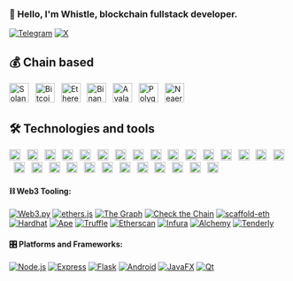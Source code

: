 ### 👋 Hello, I'm Whistle, blockchain fullstack developer.
<p> 
<!--     <a href="https://discordapp.com/users/345950945517109248" target="_blank"><img alt="Discord"
        src="https://img.shields.io/badge/Discord-7289DA?style=for-the-badge&logo=discord&logoColor=white"/></a> -->
    <a href="https://t.me/devbeast5775" target="_blank"><img alt="Telegram"
        src="https://img.shields.io/badge/Telegram-26A5E4?style=for-the-badge&logo=telegram&logoColor=white"/></a>
    <a href="https://x.com/lucky_whistle" target="_blank"><img alt="X"
        src="https://img.shields.io/badge/Twitter-230077B5?style=for-the-badge&logo=x&logoColor=white"/></a>
</p>

## 💰 Chain based
<span><img src="https://seeklogo.com/images/S/solana-sol-logo-12828AD23D-seeklogo.com.png?v=637944448890000000" alt="Solana logo" title="Solana" height="35" />
&nbsp;
<img src="https://res.coinpaper.com/coinpaper/bitcoin_btc_logo_62c59b827e.png" alt="Bitcoin logo" title="Bitcoin" height="35"/>
&nbsp;
<img src="https://seeklogo.com/images/E/ethereum-logo-EC6CDBA45B-seeklogo.com.png" alt="Ethereum logo" title="Ethereum" height="35" />
&nbsp;
<img src="https://seeklogo.com/images/B/binance-coin-bnb-logo-CD94CC6D31-seeklogo.com.png" alt="Binance logo" title="Binance" height="35" />
&nbsp;
<img src="https://seeklogo.com/images/A/avalanche-avax-logo-440813952D-seeklogo.com.png" alt="Avalanche logo" title="Avalanche" height="35" />
&nbsp;
<img src="https://seeklogo.com/images/P/polygon-matic-logo-1DFDA3A3A8-seeklogo.com.png" alt="Polygon logo" title="Polygon" height="35" />
&nbsp;
<img src="https://seeklogo.com/images/N/near-icon-logo-10785AE366-seeklogo.com.png" alt="Neaer Protocol logo" title="Near protocol" height="35" />
&nbsp;
<br />

## 🛠  Technologies and tools
<span><img src="https://img.shields.io/badge/Solidity-282C34?logo=Solidity&logoColor=ddd" alt="Solidity logo" title="Solidity" height="20" />
&nbsp;
<img src="https://img.shields.io/badge/Rust-282C34?logo=Rust&logoColor=E34F26" alt="Rust logo" title="Rust" height="20" /></span>
&nbsp;
<img src="https://img.shields.io/badge/Web3.js-282C34?logo=Web3.js&logoColor=ddd" alt="Web3.js logo" title="Web3.js" height="20" /></span>
&nbsp;
<img src="https://img.shields.io/badge/HTML5-282C34?logo=html5&logoColor=E34F26" alt="HTML5 logo" title="HTML5" height="20" />
&nbsp;
<img src="https://img.shields.io/badge/CSS3-282C34?logo=css3&logoColor=1572B6" alt="CSS3 logo" title="CSS3" height="20" />
&nbsp;
<img src="https://img.shields.io/badge/Sass-282C34?logo=Sass&logoColor=F5517F" alt="Sass logo" title="Sass" height="20" />
&nbsp;
<img src="https://img.shields.io/badge/Tailwindcss-282C34?logo=Tailwindcss&logoColor=F5517F" alt="Tailwindcss logo" title="TailwindCSS" height="20" />
&nbsp;
<img src="https://img.shields.io/badge/JavaScript-282C34?logo=javascript&logoColor=F7DF1E" alt="JavaScript logo" title="JavaScript" height="20" /></span>
&nbsp;
<img src="https://img.shields.io/badge/TypeScript-282C34?logo=typescript&logoColor=3178C6" alt="TypeScript logo" title="TypeScript" height="20" />
&nbsp;
<img src="https://img.shields.io/badge/React-282C34?logo=React&logoColor=61DBFB" alt="React logo" title="React" height="20" />
&nbsp;
<img src="https://img.shields.io/badge/Redux-282C34?logo=redux&logoColor=61DBFB" alt="Redux logo" title="Redux" height="20" />
&nbsp;
<img src="https://img.shields.io/badge/Next.js-282C34?logo=Next.js&logoColor=41B883" alt="Next.js logo" title="Next.js" height="20" />
&nbsp;
<img src="https://img.shields.io/badge/Angular-282C34?logo=Angular&logoColor=111111" alt="Angular logo" title="Angular" height="20" />
&nbsp;
<img src="https://img.shields.io/badge/Vue.js-282C34?logo=Vue.js&logoColor=41B883" alt="Vue.js logo" title="Vue.js" height="20" />
&nbsp;
<img src="https://img.shields.io/badge/Nuxt.js-282C34?logo=Nuxt.js&logoColor=41B883" alt="Nuxt.js logo" title="Nuxt.js" height="20" />
&nbsp;
<img src="https://img.shields.io/badge/Node.js-282C34?logo=Node.js&logoColor=41B883" alt="Node.js logo" title="Node.js" height="20" />
&nbsp;
<img src="https://img.shields.io/badge/Express-282C34?logo=Express&logoColor=41B883" alt="Express logo" title="Express" height="20" />
&nbsp;
<img src="https://img.shields.io/badge/Mongodb-282C34?logo=Mongodb&logoColor=41B883" alt="Mongodb logo" title="Mongodb" height="20" />
&nbsp;
<img src="https://img.shields.io/badge/Django-282C34?logo=Django&logoColor=41B883" alt="Django logo" title="Django" height="20" />
&nbsp;
<img src="https://img.shields.io/badge/Postgresql-282C34?logo=Postgresql&logoColor=41B883" alt="Postgresql logo" title="Postgresql" height="20" />
&nbsp;
<img src="https://img.shields.io/badge/Mysql-282C34?logo=Mysql&logoColor=F7DF1E" alt="Mysql logo" title="Mysql" height="20" />
&nbsp;
<img src="https://img.shields.io/badge/PHP-282C34?logo=PHP&logoColor=41B883" alt="PHP logo" title="PHP" height="20" />
&nbsp;
<img src="https://img.shields.io/badge/Laravel-282C34?logo=Laravel&logoColor=F05032" alt="Laravel logo" title="git" height="20" />
&nbsp;
<img src="https://img.shields.io/badge/git-282C34?logo=git&logoColor=F05032" alt="git logo" title="git" height="20" />
&nbsp;
<img src="https://img.shields.io/badge/VS%20Code-282C34?logo=visual-studio-code&logoColor=007ACC" alt="Visual Studio Code logo" title="Visual Studio Code" height="20" />
&nbsp;
<img src="https://img.shields.io/badge/docker-282C34?logo=Docker&logoColor=007ACC" alt="Docker logo" title="Docker" height="20" />
&nbsp;
<img src="https://img.shields.io/badge/firebase-282C34?logo=firebase&logoColor=FFCB2B" alt="firebase logo" title="firebase" height="20" />
&nbsp;
<img src="https://img.shields.io/badge/figma-282C34?logo=figma&logoColor=FFCB2B" alt="figma logo" title="figma" height="20" />
<br />

#### ⛓️ Web3 Tooling:

<p>
    <a href="https://web3py.readthedocs.io/en/stable" target="_blank"><img alt="Web3.py"
        src="https://img.shields.io/badge/Web3.py-ef6830?style=for-the-badge&logo=web3py&logoColor=white"/></a>
    <a href="https://ethers.org/" target="_blank"><img alt="ethers.js"
        src="https://img.shields.io/badge/ethers.js-1d4c7c?style=for-the-badge&logo=ethers&logoColor=white"/></a>
    <a href="https://thegraph.com/en" target="_blank"><img alt="The Graph"
        src="https://img.shields.io/badge/The Graph-6646ec?style=for-the-badge&logo=thegraph&logoColor=white"/></a>
    <a href="https://ctc.readthedocs.io/en/latest/" target="_blank"><img alt="Check the Chain"
        src="https://img.shields.io/badge/Check the Chain (ctc)-2980b9?style=for-the-badge&logo=checkthechain&logoColor=white"/></a>
    <a href="https://docs.scaffoldeth.io/scaffold-eth" target="_blank"><img alt="scaffold-eth"
        src="https://img.shields.io/badge/scaffold--eth-e39528?style=for-the-badge&logo=scaffold-eth&logoColor=white"/></a>
    <a href="https://hardhat.org" target="_blank"><img alt="Hardhat"
        src="https://img.shields.io/badge/Hardhat-FFF100?style=for-the-badge&logo=hardhat&logoColor=white"/></a>
    <a href="https://www.apeworx.io" target="_blank"><img alt="Ape"
        src="https://img.shields.io/badge/Ape-7dfb01?style=for-the-badge&logo=truffle&logoColor=white"/></a>
    <a href="https://trufflesuite.com" target="_blank"><img alt="Truffle"
        src="https://img.shields.io/badge/Truffle-3fe0c5?style=for-the-badge&logo=truffle&logoColor=white"/></a>
    <a href="https://etherscan.io" target="_blank"><img alt="Etherscan"
        src="https://img.shields.io/badge/Etherscan-21325b?style=for-the-badge&logo=etherscan&logoColor=white"/></a>
    <a href="https://infura.io" target="_blank"><img alt="Infura"
        src="https://img.shields.io/badge/Infura-ff5833?style=for-the-badge&logo=infura&logoColor=white"/></a>
    <a href="https://www.alchemy.com" target="_blank"><img alt="Alchemy"
        src="https://img.shields.io/badge/Alchemy-363ff9?style=for-the-badge&logo=alchemy&logoColor=white"/></a>
    <a href="https://tenderly.co/" target="_blank"><img alt="Tenderly"
        src="https://img.shields.io/badge/Tenderly-6837f1?style=for-the-badge&logo=tenderly&logoColor=white"/></a>  
</p>

#### 🎛️ Platforms and Frameworks:
    
<p>
    <a href="https://nodejs.org" target="_blank"><img alt="Node.js"
        src="https://img.shields.io/badge/Node.js-339933?style=for-the-badge&logo=nodedotjs&logoColor=white"/></a>
    <a href="https://nodejs.org" target="_blank"><img alt="Express"
        src="https://img.shields.io/badge/Express-000000?style=for-the-badge&logo=express&logoColor=white"/></a>
    <a href="https://flask.palletsprojects.com/" target="_blank"><img alt="Flask"
        src="https://img.shields.io/badge/Flask-000000?style=for-the-badge&logo=flask&logoColor=white"/></a>
    <a href="https://developer.android.com/jetpack" target="_blank"><img alt="Android"
        src="https://img.shields.io/badge/Android Jetpack-3DDC84?style=for-the-badge&logo=android&logoColor=white"/></a>
    <a href="https://openjfx.io" target="_blank"><img alt="JavaFX"
        src="https://img.shields.io/badge/JavaFX-F80000?style=for-the-badge&logo=javafx&logoColor=white"/></a>
    <a href="https://www.qt.io" target="_blank"><img alt="Qt"
        src="https://img.shields.io/badge/Qt-41CD52?style=for-the-badge&logo=qt&logoColor=white"/></a>
</p>
    

<!--
**DMats/DMats** is a ✨ _special_ ✨ repository because its `README.md` (this file) appears on your GitHub profile.

Here are some ideas to get you started:

- 🔭 I’m currently working on ...
- 🌱 I’m currently learning ...
- 👯 I’m looking to collaborate on ...
- 🤔 I’m looking for help with ...
- 💬 Ask me about ...
- 📫 How to reach me: ...
- 😄 Pronouns: ...
- ⚡ Fun fact: ...
-->

